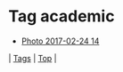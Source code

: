 <!--
title: Tag academic
date: 2020-06-28T15:26:58.861Z
tags:
-->
# Tag academic

 * [Photo 2017-02-24 14](157651301387.md)

| [Tags](tags.md) | [Top](index.md) |
